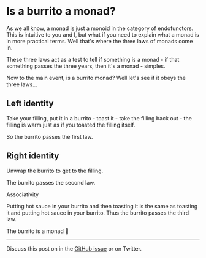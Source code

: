 # Is a burrito a monad?

As we all know, a monad is just a monoid in the category of endofunctors. This is intuitive to you and I, but what if you need to explain what a monad is in more practical terms. Well that's where the three laws of monads come in.

These three laws act as a test to tell if something is a monad - if that something passes the three years, then it's a monad - simples.

Now to the main event, is a burrito monad? Well let's see if it obeys the three laws...

## Left identity

Take your filling, put it in a burrito - toast it - take the filling back out - the filling is warm just as if you toasted the filling itself. 

So the burrito passes the first law.

## Right identity 

Unwrap the burrito to get to the filling. 

The burrito passes the second law.

Associativity

Putting hot sauce in your burrito and then toasting it is the same as toasting it and putting hot sauce in your burrito. Thus the burrito passes the third law.

The burrito is a monad 🌯

---

Discuss this post on in the [GitHub issue](https://github.com/tom-sherman/blog/issues/1) or on Twitter.
